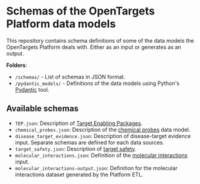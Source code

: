 # Schemas of the OpenTargets Platform data models

This repository contains schema definitions of some of the data models the OpenTargets Platform deals with.
Either as an input or generates as an output.

**Folders**:

- `/schemas/` - List of schemas in JSON format.
- `/pydantic_models/` - Definitions of the data models using Python's [Pydantic](https://docs.pydantic.dev/) tool.

## Available schemas

- `TEP.json`: Description of [Target Enabling Packages](https://platform-docs.opentargets.org/target/chemical-probes-and-teps#target-enabling-packages).
- `chemical_probes.json`: Description of the [chemical probes](https://platform-docs.opentargets.org/target/chemical-probes-and-teps#chemical-probes) data model.
- `disease_target_evidence.json`: Description of disease-target evidence input. Separate schemas are defined for each data sources.
- `target_safety.json`: Description of [target safety](https://platform-docs.opentargets.org/target/safety).
- `molecular_interactions.json`: Definition of the [molecular interactions](https://platform-docs.opentargets.org/target/molecular-interactions) input.
- `molecular_interactions-output.json`: Definition for the molecular interactions dataset generated by the Platform ETL.
